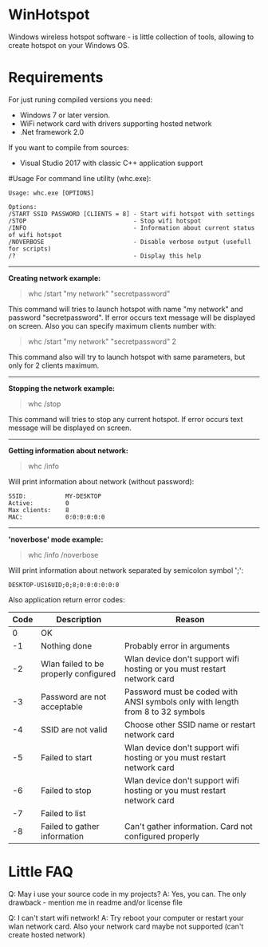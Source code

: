 # WinHotspot
Windows wireless hotspot software - is little collection of tools, allowing to create hotspot on your Windows OS.

# Requirements
For just runing compiled versions you need:
 - Windows 7 or later version.
 - WiFi network card with drivers supporting hosted network
 - .Net framework 2.0

If you want to compile from sources:

 - Visual Studio 2017 with classic C++ application support

#Usage
For command line utility (whc.exe):

    Usage: whc.exe [OPTIONS]
    
    Options:
    /START SSID PASSWORD [CLIENTS = 8] - Start wifi hotspot with settings
    /STOP                              - Stop wifi hotspot
    /INFO                              - Information about current status of wifi hotspot
    /NOVERBOSE                         - Disable verbose output (usefull for scripts)
    /?                                 - Display this help
 

----------

**Creating network example:**

> whc /start "my network" "secretpassword"

This command will tries to launch hotspot with name "my network" and password "secretpassword". If error occurs text message will be displayed on screen. Also you can specify maximum clients number with:

> whc /start "my network" "secretpassword" 2

This command also will try to launch hotspot with same parameters, but only for 2 clients maximum.

----------


**Stopping the network example:**

> whc /stop

This command will tries to stop any current hotspot. If error occurs text message will be displayed on screen. 

----------

**Getting information about network:**

> whc /info

Will print information about network (without password):

    SSID:           MY-DESKTOP
    Active:         0
    Max clients:    8
    MAC:            0:0:0:0:0:0
 
 ----------


**'noverbose' mode example:**

> whc /info /noverbose

Will print information about network separated by semicolon symbol ';':

    DESKTOP-US16UID;0;8;0:0:0:0:0:0
Also application return error codes:

|Code| Description                         | Reason |
|----|-------------------------------------|--------|
| 0  |      OK                             | 
| -1 | Nothing done                        | Probably error in arguments 
| -2 |Wlan failed to be properly configured| Wlan device don't support wifi hosting or you must restart network card
| -3 |Password are not acceptable          | Password must be coded with ANSI symbols only with length from 8 to 32 symbols
| -4 |SSID are not valid                   | Choose other SSID name or restart network card
| -5 |Failed to start                      | Wlan device don't support wifi hosting or you must restart network card
| -6 |Failed to stop                       | Wlan device don't support wifi hosting or you must restart network card
| -7 |Failed to list                       |
| -8 |Failed to gather information         | Can't gather information. Card not configured properly

# Little FAQ
Q: May i use your source code in my projects?
A: Yes, you can. The only drawback - mention me in readme and/or license file

Q: I can't start wifi network!
A: Try reboot your computer or restart your wlan network card. Also your network card maybe not supported (can't create hosted network)


